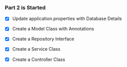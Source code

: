 ### Part 2 is Started

- [x] Update application.properties with Database Details
- [x] Create a Model Class with Annotations
- [x] Create a Repository Interface
- [x] Create a Service Class
- [x] Create a Controller Class


